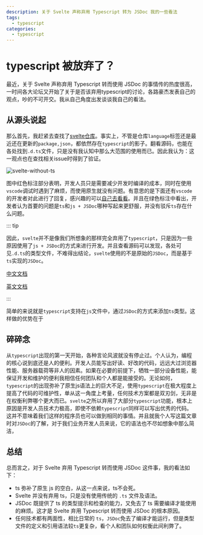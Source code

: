 ```yaml
---
description: 关于 Svelte 声称弃用 Typescript 转为 JSDoc 我的一些看法
tags:
  - typescript
categories:
  - typescript
---
```

# typescript 被放弃了？

最近，关于 Svelte 声称弃用 Typescript 转而使用 JSDoc 的事情传的热度很高，一时间各大论坛又开始了关于是否该弃用typescript的讨论，各路豪杰发表自己的观点，吵的不可开交。我从自己角度出发谈谈我自己的看法。

## 从源头说起

那么首先，我赶紧去查找了[svelte仓库](https://github.com/sveltejs/svelte)。事实上，不管是仓库`language`标签还是最近还在更新的`package,json`，都依然存在`typescript`的影子。翻看源码，也能在各处找到`.d.ts`文件，只是没有我认知中那么大范围的使用而已。因此我认为：<HighlightText msg="Svelte并不是弃用了typescript，只是没有大量使用typescript的功能。" />这一观点也在查找相关issue时得到了验证。

![svelte-without-ts](/svelte-without-ts.png)

图中红色标注部分表明，开发人员只是需要减少开发时编译的成本，同时在使用`vscode`调试时遇到了麻烦，而使用原生就没有问题。有意思的是下面还有`vscode`的开发者对此进行了回复，感兴趣的可以[自己去看看](https://github.com/sveltejs/svelte/pull/8569)。并且在绿色标注中看出，开发者认为首要的问题是`ts`和`js + JSDoc`哪种写起来更舒服，并没有驳斥`ts`存在什么问题。

::: tip

因此，`svelte`并不是像我们所想象的那样完全弃用了`typescript`，只是因为一些原因使用了`js + JSDoc`的方式来进行开发。并且查看源码可以发现，各处可见`.d.ts`的类型文件，不难得出结论，`svelte`使用的不是原始的`JSDoc`，而是基于`ts`实现的`JSDoc`。

[中文文档](https://ts.nodejs.cn/docs/handbook/jsdoc-supported-types.html#type)

[英文文档](https://www.typescriptlang.org/docs/handbook/jsdoc-supported-types.html#type)

:::

简单的来说就是`typescript`支持在`js`文件中，通过`JSDoc`的方式来添加`ts`类型。这样做的优势在于<HighlightText msg="不仅保留了typescript定义类型的功能，又避免了ts文件需要频繁编译导致的麻烦。" />

## 碎碎念

从`typescript`出现的第一天开始，各种言论风波就没有停止过。个人认为，编程的核心说到底还是人的便利。开发人员能写出好读、好改的代码，远远大过浏览器性能、服务器载荷等非人的因素。如果在必要的前提下，牺牲一部分设备性能，能保证开发和维护的便利我相信任何团队和个人都是能接受的。无论如何，`typescript`的出现弥补了原生js语法上的巨大不足，使用`typescript`在极大程度上提高了代码的可维护性，单从这一角度上考量，<HighlightText msg="只要原生JS一天不支持类型定义，typescript就不会死。" />任何技术方案都是双刃剑，无非是在权衡利弊哪个更大而已。`svelte`之所以弃用了大部分`typescript`功能，根本上原因是开发人员技术力极高，即使不依赖`typescript`同样可以写出优秀的代码。这并不意味着我们这样的程序员也可以做到相同的事情。并且就我个人写这篇文章时对`JSDoc`的了解，对于我们业务开发人员来说，它的语法也不尽如想象中那么简洁，

## 总结

总而言之，对于 Svelte 弃用 Typescript 转而使用 JSDoc 这件事，我的看法如下：

* ts 弥补了原生 js 的空白，从这一点来说，ts不会死。
* Svelte 并没有弃用 ts，只是没有使用传统的 `.ts` 文件及语法。
* JSDoc 既提供了 ts 的类型提示和检查的能力，又免去了 ts 需要编译才能使用的麻烦。这才是 Svelte 弃用 Typescript 转而使用 JSDoc 的根本原因。
* 任何技术都有两面性，相比日常的 `ts`，`JSDoc`免去了编译才能运行，但是类型文件的定义和引用语法较`ts`更复杂，看个人和团队如何权衡此间利弊了。
